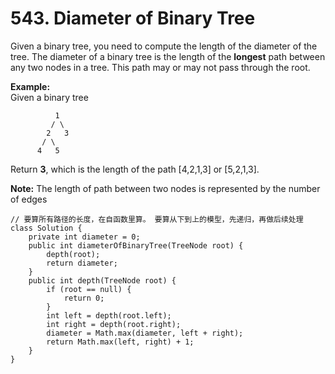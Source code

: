 # 543. Diameter of Binary Tree

Given a binary tree, you need to compute the length of the diameter of the tree. The diameter of a binary tree is the length of the **longest** path between any two nodes in a tree. This path may or may not pass through the root.

**Example:**  
Given a binary tree   


```text
          1
         / \
        2   3
       / \     
      4   5    
```

Return **3**, which is the length of the path \[4,2,1,3\] or \[5,2,1,3\].

**Note:** The length of path between two nodes is represented by the number of edges 

```text
// 要算所有路径的长度，在自函数里算。 要算从下到上的模型，先递归，再做后续处理
class Solution {
    private int diameter = 0;
    public int diameterOfBinaryTree(TreeNode root) {
        depth(root);
        return diameter;
    }
    public int depth(TreeNode root) {
        if (root == null) {
            return 0;
        }
        int left = depth(root.left);
        int right = depth(root.right);
        diameter = Math.max(diameter, left + right);
        return Math.max(left, right) + 1;
    }
}
```

